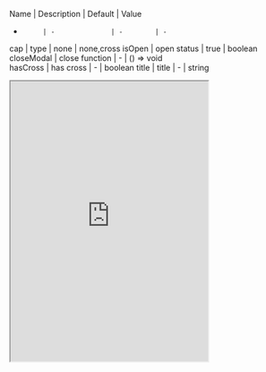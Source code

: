 Name       | Description    | Default  | Value
-          | -              | -        | -
cap        | type 	        | none  	 | none,cross
isOpen     | open status    | true     | boolean
closeModal | close function | -        | () => void     
hasCross   | has cross      | -        | boolean
title      | title          | -        | string

<iframe
src="https://codesandbox.io/embed/keycap-modal-e7luw?fontsize=12&theme=dark&hidedevtools=1&hidenavigation=1"
title="keycap"
style="width:70%; height:500px;"
/>